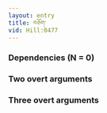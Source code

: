 ```yaml
---
layout: entry
title: བཅོག་
vid: Hill:0477
---
```

### Dependencies (N = 0)


### Two overt arguments


### Three overt arguments
